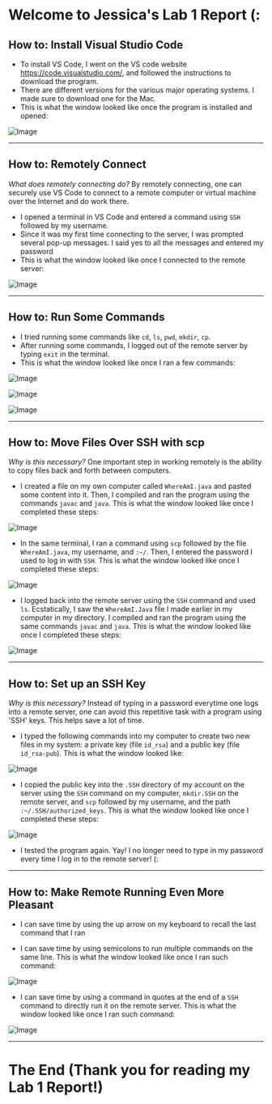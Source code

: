 # Welcome to Jessica's Lab 1 Report (:

## How to: Install Visual Studio Code

* To install VS Code, I went on the VS code website https://code.visualstudio.com/, and followed the instructions to download the program.
* There are different versions for the various major operating systems. I made sure to download one for the Mac.
* This is what the window looked like once the program is installed and opened: 

![Image](installing-VS-code.png)
***

## How to: Remotely Connect

*What does remotely connecting do?* By remotely connecting, one can securely use VS Code to connect to a remote computer or virtual machine over the Internet and do work there.

* I opened a terminal in VS Code and entered a command using `SSH` followed by my username.
* Since it was my first time connecting to the server, I was prompted several pop-up messages. I said yes to all the messages and entered my password
* This is what the window looked like once I connected to the remote server:

![Image](remotely-connecting.png)
***

## How to: Run Some Commands

* I tried running some commands like `cd`, `ls`, `pwd`, `mkdir`, `cp`.
* After running some commands, I logged out of the remote server by typing `exit` in the terminal.
* This is what the window looked like once I ran a few commands: 

![Image](ls-lat-command.png)

![Image](ls-a-command.png)

![Image](cat-command.png)
***

## How to: Move Files Over SSH with scp

*Why is this necessary?* One important step in working remotely is the ability to copy files back and forth between computers.

* I created a file on my own computer called `WhereAmI.java` and pasted some content into it. Then, I compiled and ran the program using the commands `javac` and `java`. This is what the window looked like once I completed these steps: 

![Image](SSH-scp-initial-output.png)

* In the same terminal, I ran a command using `scp` followed by the file `WhereAmI.java`, my username, and `:~/`. Then, I entered the password I used to log in with `SSH`. This is what the window looked like once I completed these steps:

![Image](SSH-scp-command.png)

* I logged back into the remote server using the `SSH` command and used `ls`. Ecstatically, I saw the `WhereAmI.Java` file I made earlier in my computer in my directory. I compiled and ran the program using the same commands `javac` and `java`. This is what the window looked like once I completed these steps: 

![Image](SSH-scp-output.png)
***

## How to: Set up an SSH Key

*Why is this necessary?* Instead of typing in a password everytime one logs into a remote server, one can avoid this repetitive task with a program using 'SSH' keys. This helps save a lot of time.

* I typed the following commands into my computer to create two new files in my system: a private key (file `id_rsa`) and a public key (file `id_rsa-pub`). This is what the window looked like: 

![Image](SSH-keys-keygen.png)

* I copied the public key into the `.SSH` directory of my account on the server using the `SSH` command on my computer, `mkdir.SSH` on the remote server, and `scp` followed by my username, and the path `:~/.SSH/authorized_keys`. This is what the window looked like once I completed these steps: 

![Image](SSH-keys-nopassword.png)

* I tested the program again. Yay! I no longer need to type in my password every time I log in to the remote server! (:
***

## How to: Make Remote Running Even More Pleasant

* I can save time by using the up arrow on my keyboard to recall the last command that I ran

* I can save time by using semicolons to run multiple commands on the same line. This is what the window looked like once I ran such command: 

![Image](semicolon.png)

* I can save time by using a command in quotes at the end of a `SSH` command to directly run it on the remote server. This is what the window looked like once I ran such command: 

![Image](SSH-ls.png)
***

# The End (Thank you for reading my Lab 1 Report!)


